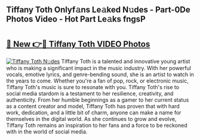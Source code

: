 ## Tiffany Toth Onlyf𝚊ns Le𝚊ked N𝚞des - Part-0De Photos Video - Hot Part Le𝚊ks fngsP

# <h2><a href="http://ab90549.deff.icu/?id=Tiffany+Toth">🔗 New 👉🔴 Tiffany Toth VIDEO Photos</a></h2>

[![Tiffany Toth N𝚞des](https://i.imgur.com/rIISA9y.gif)](http://ab90549.deff.icu/?id=Tiffany+Toth)
Tiffany Toth is a talented and innovative young artist who is making a significant impact in the music industry. With her powerful vocals, emotive lyrics, and genre-bending sound, she is an artist to watch in the years to come. Whether you're a fan of pop, rock, or electronic music, Tiffany Toth's music is sure to resonate with you. Tiffany Toth's rise to social media stardom is a testament to her resilience, creativity, and authenticity. From her humble beginnings as a gamer to her current status as a content creator and model, Tiffany Toth has proven that with hard work, dedication, and a little bit of charm, anyone can make a name for themselves in the digital world. As she continues to grow and evolve, Tiffany Toth remains an inspiration to her fans and a force to be reckoned with in the world of social media.

